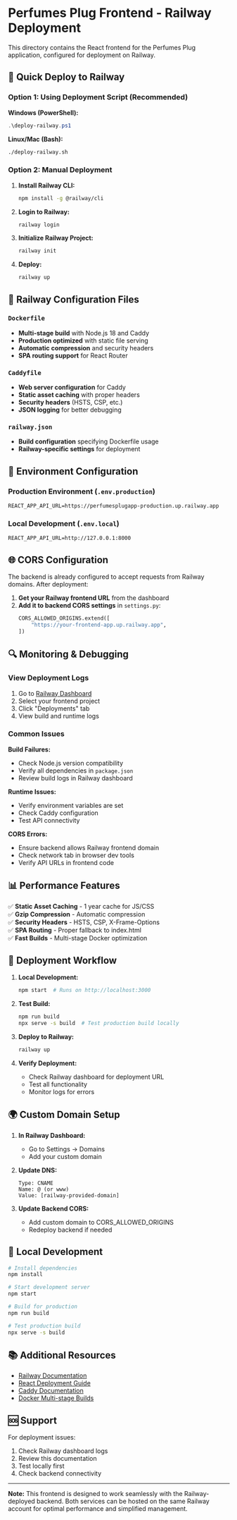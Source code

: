 # Perfumes Plug Frontend - Railway Deployment

This directory contains the React frontend for the Perfumes Plug application, configured for deployment on Railway.

## 🚀 Quick Deploy to Railway

### Option 1: Using Deployment Script (Recommended)

**Windows (PowerShell):**
```powershell
.\deploy-railway.ps1
```

**Linux/Mac (Bash):**
```bash
./deploy-railway.sh
```

### Option 2: Manual Deployment

1. **Install Railway CLI:**
   ```bash
   npm install -g @railway/cli
   ```

2. **Login to Railway:**
   ```bash
   railway login
   ```

3. **Initialize Railway Project:**
   ```bash
   railway init
   ```

4. **Deploy:**
   ```bash
   railway up
   ```

## 📁 Railway Configuration Files

### `Dockerfile`
- **Multi-stage build** with Node.js 18 and Caddy
- **Production optimized** with static file serving
- **Automatic compression** and security headers
- **SPA routing support** for React Router

### `Caddyfile`
- **Web server configuration** for Caddy
- **Static asset caching** with proper headers
- **Security headers** (HSTS, CSP, etc.)
- **JSON logging** for better debugging

### `railway.json`
- **Build configuration** specifying Dockerfile usage
- **Railway-specific settings** for deployment

## 🔧 Environment Configuration

### Production Environment (`.env.production`)
```env
REACT_APP_API_URL=https://perfumesplugapp-production.up.railway.app
```

### Local Development (`.env.local`)
```env
REACT_APP_API_URL=http://127.0.0.1:8000
```

## 🌐 CORS Configuration

The backend is already configured to accept requests from Railway domains. After deployment:

1. **Get your Railway frontend URL** from the dashboard
2. **Add it to backend CORS settings** in `settings.py`:
   ```python
   CORS_ALLOWED_ORIGINS.extend([
       "https://your-frontend-app.up.railway.app",
   ])
   ```

## 🔍 Monitoring & Debugging

### View Deployment Logs
1. Go to [Railway Dashboard](https://railway.app/dashboard)
2. Select your frontend project
3. Click "Deployments" tab
4. View build and runtime logs

### Common Issues

**Build Failures:**
- Check Node.js version compatibility
- Verify all dependencies in `package.json`
- Review build logs in Railway dashboard

**Runtime Issues:**
- Verify environment variables are set
- Check Caddy configuration
- Test API connectivity

**CORS Errors:**
- Ensure backend allows Railway frontend domain
- Check network tab in browser dev tools
- Verify API URLs in frontend code

## 📊 Performance Features

✅ **Static Asset Caching** - 1 year cache for JS/CSS  
✅ **Gzip Compression** - Automatic compression  
✅ **Security Headers** - HSTS, CSP, X-Frame-Options  
✅ **SPA Routing** - Proper fallback to index.html  
✅ **Fast Builds** - Multi-stage Docker optimization  

## 🔄 Deployment Workflow

1. **Local Development:**
   ```bash
   npm start  # Runs on http://localhost:3000
   ```

2. **Test Build:**
   ```bash
   npm run build
   npx serve -s build  # Test production build locally
   ```

3. **Deploy to Railway:**
   ```bash
   railway up
   ```

4. **Verify Deployment:**
   - Check Railway dashboard for deployment URL
   - Test all functionality
   - Monitor logs for errors

## 🌍 Custom Domain Setup

1. **In Railway Dashboard:**
   - Go to Settings → Domains
   - Add your custom domain

2. **Update DNS:**
   ```
   Type: CNAME
   Name: @ (or www)
   Value: [railway-provided-domain]
   ```

3. **Update Backend CORS:**
   - Add custom domain to CORS_ALLOWED_ORIGINS
   - Redeploy backend if needed

## 🔧 Local Development

```bash
# Install dependencies
npm install

# Start development server
npm start

# Build for production
npm run build

# Test production build
npx serve -s build
```

## 📚 Additional Resources

- [Railway Documentation](https://docs.railway.com)
- [React Deployment Guide](https://create-react-app.dev/docs/deployment/)
- [Caddy Documentation](https://caddyserver.com/docs/)
- [Docker Multi-stage Builds](https://docs.docker.com/develop/dev-best-practices/dockerfile_best-practices/#use-multi-stage-builds)

## 🆘 Support

For deployment issues:
1. Check Railway dashboard logs
2. Review this documentation
3. Test locally first
4. Check backend connectivity

---

**Note:** This frontend is designed to work seamlessly with the Railway-deployed backend. Both services can be hosted on the same Railway account for optimal performance and simplified management.
